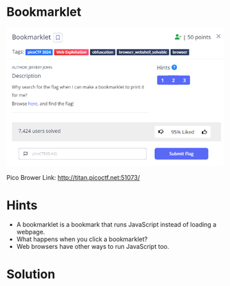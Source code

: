 # Bookmarklet
![bkm descr](https://github.com/Nickwebco/CyberVets/blob/main/PicoCTF/General%20Skills/Super%20SSH/images/Bookmarklet%20descr.png?raw=true)

Pico Brower Link: http://titan.picoctf.net:51073/
# Hints
- A bookmarklet is a bookmark that runs JavaScript instead of loading a webpage.
- What happens when you click a bookmarklet?
- Web browsers have other ways to run JavaScript too.

# Solution


